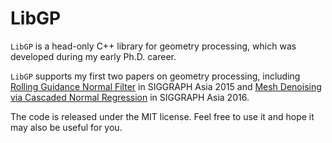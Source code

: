 # LibGP

`LibGP` is a head-only C++ library for geometry processing, which was developed during my early Ph.D. career. 

`LibGP` supports my first two papers on geometry processing, including [Rolling Guidance Normal Filter](https://wang-ps.github.io/Pengshuai%20Wang%20-%20Homepage_files/doc/RGNF.pdf) in SIGGRAPH Asia 2015 and [Mesh Denoising via Cascaded Normal Regression](https://wang-ps.github.io/denoising.html) in SIGGRAPH Asia 2016.

The code is released under the MIT license. Feel free to use it and hope it may also be useful for you.
